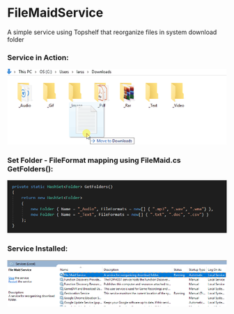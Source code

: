 # FileMaidService
A simple service using Topshelf that reorganize files in system download folder

### Service in Action:

![Alt Text](https://github.com/FkLaagom/FileMaidService/blob/master/MD/FilemaidDemo.gif)



### Set Folder - FileFormat mapping using FileMaid.cs GetFolders():
![Alt Text](https://github.com/FkLaagom/FileMaidService/blob/master/MD/Filemapping.png)


### Service Installed:
![Alt Text](https://github.com/FkLaagom/FileMaidService/blob/master/MD/ServiceRunning.png)
